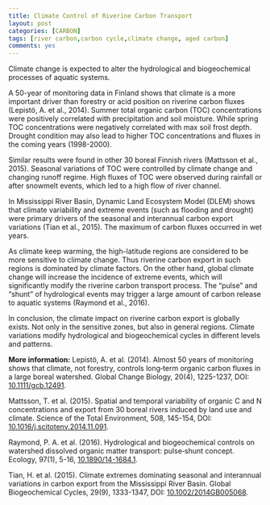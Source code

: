 ```yaml
---
title: Climate Control of Riverine Carbon Transport
layout: post
categories: [CARBON]
tags: [river carbon,carbon cycle,climate change, aged carbon]
comments: yes
---
```


Climate change is expected to alter the hydrological and biogeochemical processes of aquatic systems.

A 50-year of monitoring data in Finland shows that climate is a more important driver than forestry or acid position on riverine carbon fluxes (Lepistö, A. et al., 2014). Summer total organic carbon (TOC) concentrations were positively correlated with precipitation and soil moisture. While spring TOC concentrations were negatively correlated with max soil frost depth. Drought condition may also lead to higher TOC concentrations and fluxes in the coming years (1998-2000).

Similar results were found in other 30 boreal Finnish rivers (Mattsson et al., 2015). Seasonal variations of TOC were controlled by climate change and changing runoff regime. High fluxes of TOC were observed during rainfall or after snowmelt events, which led to a high flow of river channel.

In Mississippi River Basin, Dynamic Land Ecosystem Model (DLEM) shows that climate variability and extreme events (such as flooding and drought) were primary drivers of the seasonal and interannual carbon export variations (Tian et al., 2015). The maximum of carbon fluxes occurred in wet years.

As climate keep warming, the high-latitude regions are considered to be more sensitive to climate change. Thus riverine carbon export in such regions is dominated by climate factors. On the other hand, global climate change will increase the incidence of extreme events, which will significantly modify the riverine carbon transport process. The “pulse” and “shunt” of hydrological events may trigger a large amount of carbon release to aquatic systems (Raymond et al., 2016).

In conclusion, the climate impact on riverine carbon export is globally exists. Not only in the sensitive zones, but also in general regions. Climate variations modify hydrological and biogeochemical cycles in different levels and patterns.

**More information:** Lepistö, A. et al. (2014). Almost 50 years of monitoring shows that climate, not forestry, controls long‐term organic carbon fluxes in a large boreal watershed. Global Change Biology, 20(4), 1225-1237, DOI: [10.1111/gcb.12491](http://onlinelibrary.wiley.com/doi/10.1111/gcb.12491/full).

Mattsson, T. et al. (2015). Spatial and temporal variability of organic C and N concentrations and export from 30 boreal rivers induced by land use and climate. Science of the Total Environment, 508, 145-154, DOI: [10.1016/j.scitotenv.2014.11.091](http://www.sciencedirect.com/science/article/pii/S0048969714016921).

Raymond, P. A. et al. (2016). Hydrological and biogeochemical controls on watershed dissolved organic matter transport: pulse‐shunt concept. Ecology, 97(1), 5-16, [10.1890/14-1684.1](http://onlinelibrary.wiley.com/doi/10.1890/14-1684.1/full).

Tian, H. et al. (2015). Climate extremes dominating seasonal and interannual variations in carbon export from the Mississippi River Basin. Global Biogeochemical Cycles, 29(9), 1333-1347, DOI: [10.1002/2014GB005068](http://onlinelibrary.wiley.com/doi/10.1002/2014GB005068/full).

